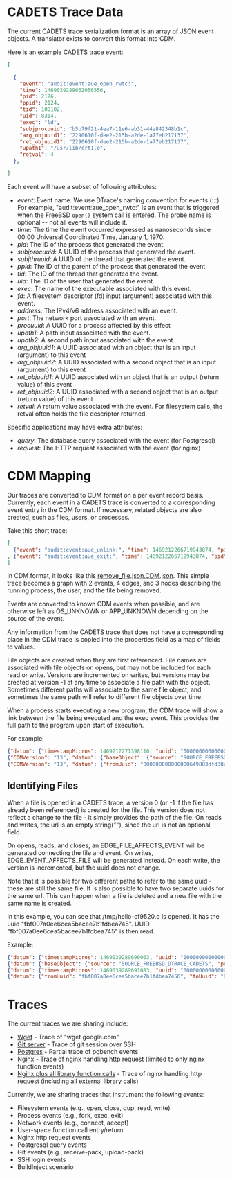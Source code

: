 # CADETS Trace Data

The current CADETS trace serialization format is an array of JSON
event objects. A translator exists to convert this format into CDM.

Here is an example CADETS trace event:

```json
[

  {
	"event": "audit:event:aue_open_rwtc:",
	"time": 1469039289662056556,
	"pid": 2126,
	"ppid": 2124,
	"tid": 100102,
	"uid": 8314,
	"exec": "ld",
	"subjprocuuid": "b5b79f21-4ea7-11e6-ab31-44a842348b1c",
	"arg_objuuid1": "2290610f-dee2-215b-a2de-1a77eb217137",
	"ret_objuuid1": "2290610f-dee2-215b-a2de-1a77eb217137",
	"upath1": "/usr/lib/crt1.o",
	"retval": 4
  },

]
```

Each event will have a subset of following attributes:

* _event_: Event name. We use DTrace's naming convention for events
  (<dtrace provider>:<module>:<function>:<probe name>). For example,
  "audit:event:aue_open_rwtc:" is an event that is triggered when the
  FreeBSD `open()` system call is entered. The probe name is optional --
  not all events will include it.
* _time_: The time the event occurred expressed as nanoseconds since 00:00
  Universal Coordinated Time, January 1, 1970.
* _pid_: The ID of the process that generated the event.
* _subjprocuuid_: A UUID of the process that generated the event.
* _subjthruuid_: A UUID of the thread that generated the event.
* _ppid_: The ID of the parent of the process that generated the
  event.
* _tid_: The ID of the thread that generated the event.
* _uid_: The ID of the user that generated the event.
* _exec_: The name of the executable associated with this event.
* _fd_: A filesystem descriptor (fd) input (argument) associated with this event.
* _address_: The IPv4/v6 address associated with an event.
* _port_: The network port associated with an event.
* _procuuid_: A UUID for a process affected by this effect
* _upath1_: A path input associated with the event.
* _upath2_: A second path input associated with the event.
* _arg_objuuid1_: A UUID associated with an object that is an input
  (argument) to this event
* _arg_objuuid2_: A UUID associated with a second object
  that is an input (argument) to this event
* _ret_objuuid1_: A UUID associated with an object
  that is an output (return value) of this event
* _ret_objuuid2_: A UUID associated with a second object that is an
  output (return value) of this event
* _retval_: A return value associated with the event. For filesystem
  calls, the retval often holds the file descriptor returned.

Specific applications may have extra attributes:

* _query_: The database query associated with the event (for Postgresql)
* _request_: The HTTP request associated with the event (for nginx)

# CDM Mapping

Our traces are converted to CDM format on a per event record basis. Currently,
each event in a CADETS trace is converted to a corresponding event entry in the CDM format.
If necessary, related objects are also created, such as files, users, or
processes.

Take this short trace:
```json
[
  {"event": "audit:event:aue_unlink:", "time": 1469212266719943874, "pid": 3555, "ppid": 3554, "tid": 100153, "uid": 0, "exec": "remove_file", "subjprocuuid": "73bc6807-503a-11e6-b8c7-080027889132", "arg_objuuid1": "ea7eea24-097f-cf5b-bf09-a3843bcf40b6", "upath1": "/usr/home/strnad/unit_tests/temp.out", "retval": 0}
, {"event": "audit:event:aue_exit:", "time": 1469212266719943874, "pid": 3555, "ppid": 3554, "tid": 100153, "uid": 0, "exec": "remove_file", "subjprocuuid": "73bc6807-503a-11e6-b8c7-080027889132", "retval": 0}
]
```

In CDM format, it looks like this
[remove_file.json.CDM.json](./unit_test_traces/remove_file.json.CDM.json). This
simple trace becomes a graph with 2 events, 4 edges, and 3 nodes describing the
running process, the user, and the file being removed.

Events are converted to known CDM events when possible, and are otherwise left
as OS_UNKNOWN or APP_UNKNOWN depending on the source of the event.

Any information from the CADETS trace that does not have a corresponding place
in the CDM trace is copied into the properties field as a map of fields to
values.

File objects are created when they are first referenced. File names are
associated with file objects on opens, but may not be included for each read or
write. Versions are incremented on writes, but versions may be created at
version -1 at any time to associate a file path with the object. Sometimes
different paths will associate to the same file object, and sometimes the same
path will refer to different file objects over time.

When a process starts executing a new program, the CDM trace will show a link
between the file being executed and the exec event. This provides the full path
to the program upon start of execution.

For example:
```json
{"datum": {"timestampMicros": 1469212271398110, "uuid": "00000000000000030000000000000019", "sequence": 25, "source": "SOURCE_FREEBSD_DTRACE_CADETS", "threadId": 100259, "type": "EVENT_EXECUTE", "properties": {"subjprocuuid": "76dd6962-503a-11e6-b8c7-080027889132", "arg_objuuid1": "c63c9e57-55b6-7d59-b655-e198f97d106e", "probe": "", "module": "event", "call": "aue_execve", "provider": "audit", "path": "/usr/local/bin/wget", "retval": "0", "upath1": "/usr/local/bin/wget"}}, "CDMVersion": "13"}
{"CDMVersion": "13", "datum": {"baseObject": {"source": "SOURCE_FREEBSD_DTRACE_CADETS", "properties": {}}, "uuid": "000000000000000649883dfd38c0a873", "url": "/usr/local/bin/wget", "isPipe": false, "version": 1, "properties": {}}}
{"CDMVersion": "13", "datum": {"fromUuid": "000000000000000649883dfd38c0a873", "toUuid": "00000000000000030000000000000019", "properties": {}, "timestamp": 1469212271398110, "type": "EDGE_FILE_AFFECTS_EVENT"}}
```

## Identifying Files


When a file is opened in a CADETS trace, a version 0 (or -1 if the file has
already been referenced) is created for the file. This version does not reflect
a change to the file - it simply provides the path of the file. On reads and
writes, the url is an empty string(""), since the url is not an optional field. 

On opens, reads, and closes, an EDGE_FILE_AFFECTS_EVENT will be generated
connecting the file and event. On writes, EDGE_EVENT_AFFECTS_FILE will be
generated instead. On each write, the version is incremented, but the uuid does
not change.

Note that it is possible for two different paths to refer to the same uuid -
these are still the same file. It is also possible to have two separate uuids
for the same url. This can happen when a file is deleted and a new file with
the same name is created.

In this example, you can see that /tmp/hello-cf9520.o is opened. It has the
uuid "fbf007a0ee6cea5bacee7b1fdbea745".  UUID
"fbf007a0ee6cea5bacee7b1fdbea745" is then read.

Example:
```json
{"datum": {"timestampMicros": 1469039289690063, "uuid": "000000000000000300000000000000ef", "sequence": 239, "source": "SOURCE_FREEBSD_DTRACE_CADETS", "threadId": 100102, "type": "EVENT_OPEN", "properties": {"exec": "ld", "errno": "0", "flags": "0", "mode": "438", "call": "aue_open_rwtc", "retval": "9", "upath1": "/tmp/hello-cf9520.o"}}, "CDMVersion": "13"}
{"datum": {"baseObject": {"source": "SOURCE_FREEBSD_DTRACE_CADETS", "properties": {}}, "uuid": "fbf007a0ee6cea5bacee7b1fdbea7456", "url": "/tmp/hello-cf9520.o", "isPipe": false, "version": -1, "properties": {}}, "CDMVersion": "13"}
{"datum": {"timestampMicros": 1469039289691083, "uuid": "000000000000000300000000000000f2", "sequence": 242, "source": "SOURCE_FREEBSD_DTRACE_CADETS", "threadId": 100102, "type": "EVENT_READ", "properties": {"errno": "0", "fd": "9", "call": "aue_read", "retval": "1216", "exec": "ld"}}, "CDMVersion": "13"}
{"datum": {"fromUuid": "fbf007a0ee6cea5bacee7b1fdbea7456", "toUuid": "000000000000000300000000000000f2", "properties": {}, "timestamp": 1469039289691083, "type": "EDGE_FILE_AFFECTS_EVENT"}, "CDMVersion": "13"}
```

# Traces

The current traces we are sharing include:

* [Wget](./wget_google.json) - Trace of "wget google.com"
* [Git server](./git_server.json) - Trace of git session over SSH
* [Postgres](./postgres.json) - Partial trace of pgbench events
* [Nginx](./nginx.json) - Trace of nginx handling http request
  (limited to only nginx function events)
* [Nginx plus all library function calls](./nginx_with_libs.json) -
  Trace of nginx handling http request (including all external library
  calls)

Currently, we are sharing traces that instrument the following events:

* Filesystem events (e.g., open, close, dup, read, write)
* Process events (e.g., fork, exec, exit)
* Network events (e.g., connect, accept)
* User-space function call entry/return
* Nginx http request events
* Postgresql query events
* Git events (e.g., receive-pack, upload-pack)
* SSH login events
* BuildInject scenario
